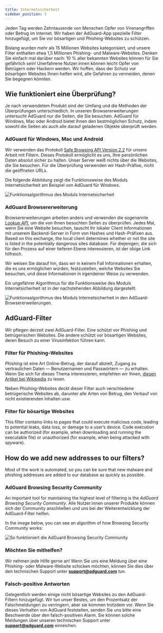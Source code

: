 ```yaml
---
title: Internetsicherheit
sidebar_position: 3
---
```


Jeden Tag werden Zehntausende von Menschen Opfer von Virenangriffen oder Betrug im Internet. Wir haben der AdGuard-App spezielle Filter hinzugefügt, um Sie vor bösartigen und Phishing-Websites zu schützen.

Bislang wurden mehr als 15 Millionen Websites kategorisiert, und unsere Filter enthalten etwa 1,5 Millionen Phishing- und Malware-Websites. Denken Sie einfach mal darüber nach: 10 % aller bekannten Websites können für Sie gefährlich sein! Unerfahrene Nutzer:innen können leicht Opfer von Betrügern oder Hackern werden. Wir hoffen, dass der Schutz vor bösartigen Websites Ihnen helfen wird, alle Gefahren zu vermeiden, denen Sie begegnen könnten.

## Wie funktioniert eine Überprüfung?

Je nach verwendetem Produkt sind der Umfang und die Methoden der Überprüfungen unterschiedlich. In unseren Browsererweiterungen untersucht AdGuard nur die Seiten, die Sie besuchen. AdGuard für Windows, Mac oder Android bietet Ihnen den bestmöglichen Schutz, indem sowohl die Seiten als auch alle darauf geladenen Objekte überprüft werden.

### AdGuard für Windows, Mac und Android

Wir verwenden das Protokoll [Safe Browsing API Version 2.2](https://code.google.com/p/google-safe-browsing/wiki/Protocolv2Spec) für unsere Arbeit mit Filtern. Dieses Protokoll ermöglicht es uns, Ihre persönlichen Daten absolut sicher zu halten. Unser Server weiß nichts über die Websites, die Sie besuchen. Für die Überprüfung verwenden wir Hash-Präfixe, nicht die geöffneten URLs.

Die folgende Abbildung zeigt die Funktionsweise des Moduls Internetsicherheit am Beispiel von AdGuard für Windows.

![Funktionsalgorithmus des Moduls Internetsicherheit](https://cdn.adtidy.org/public/Adguard/En/Articles/safebrowsing_adguard_for_windows.png)

### AdGuard Browsererweiterung

Browsererweiterungen arbeiten anders und verwenden die sogenannte [*Lookup API*](https://github.com/AdguardTeam/AdguardForAndroid/issues/162#issue-115487668), um die von Ihnen besuchten Seiten zu überprüfen. Jedes Mal, wenn Sie eine Website besuchen, tauscht Ihr lokaler Client Informationen mit unserem Backend-Server in Form von Hashes und Hash-Präfixen aus. Based on this exchange, the local client determines whether or not the site is listed in the potentially dangerous sites database. Für diejenigen, die sich für den Prozess auf einer tieferen Ebene interessieren, ist der obige Link hilfreich.

Wir weisen Sie darauf hin, dass wir in keinem Fall Informationen erhalten, die es uns ermöglichen würden, festzustellen, welche Websites Sie besuchen, und diese Informationen in irgendeiner Weise zu verwenden.

Ein ungefährer Algorithmus für die Funktionsweise des Moduls Internetsicherheit ist in der nachstehenden Abbildung dargestellt.

![Funktionsalgorithmus des Moduls Internetsicherheit in den AdGuard-Browsererweiterungen.](https://cdn.adtidy.org/public/Adguard/En/Articles/safebrowsing_extension.png)

## AdGuard-Filter

Wir pflegen derzeit zwei AdGuard-Filter. Eine schützt vor Phishing und betrügerischen Websites. Die andere schützt vor bösartigen Websites, deren Besuch zu einer Virusinfektion führen kann.

### Filter für Phishing-Websites

*Phishing* ist eine Art Online-Betrug, der darauf abzielt, Zugang zu vertraulichen Daten — Benutzernamen und Passwörtern — zu erhalten. Wenn Sie sich für dieses Thema interessieren, empfehlen wir Ihnen, [diesen Artikel bei Wikipedia](https://de.wikipedia.org/wiki/Phishing) zu lesen.

Neben Phishing-Websites deckt dieser Filter auch verschiedene betrügerische Websites ab, darunter alle Arten von Betrug, den Verkauf von nicht existierenden Inhalten usw.

### Filter für bösartige Websites

This filter contains links to pages that could execute malicious code, leading to potential leaks, data loss, or damage to a user’s device. Code execution can be authorized (for example, when downloading and running the executable file) or unauthorized (for example, when being attacked with spyware).

## How do we add new addresses to our filters?

Most of the work is automated, so you can be sure that new malware and phishing addresses are added to our database as quickly as possible.

### AdGuard Browsing Security Community

An important tool for maintaining the highest level of filtering is the *AdGuard Browsing Security Community*. Alle Nutzer:innen unserer Produkte können sich der Community anschließen und uns bei der Weiterentwicklung der AdGuard-Filter helfen.

In the image below, you can see an algorithm of how Browsing Security Community works:

![So funktioniert die AdGuard Browsing Security Community](https://cdn.adtidy.org/public/Adguard/En/Articles/browsing_security_community.png)

### Möchten Sie mithelfen?

Wir nehmen jede Hilfe gerne an! Wenn Sie uns eine Meldung über eine Phishing- oder Malware-Website schicken möchten, können Sie dies über den technischen Support unter **support@adguard.com** tun.

### Falsch-positive Antworten

Gelegentlich werden einige nicht bösartige Websites zu den AdGuard-Filtern hinzugefügt. Wir tun unser Bestes, um den Prozentsatz der Falschmeldungen zu verringern, aber sie kommen trotzdem vor. Wenn Sie dieses Verhalten von AdGuard feststellen, senden Sie uns bitte eine Beschwerde über den falsch-positiven Alarm. Sie können solche Meldungen über unseren technischen Support unter **support@adguard.com** einreichen.
